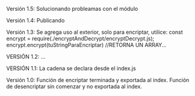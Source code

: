 Versión 1.5:
Solucionando probleamas con el módulo

Versión 1.4:
Publicando

Versión 1.3:
Se agrega uso al exterior, solo para encriptar, utilice: const encrypt = require(./encryptAndDecrypt/encryptDecrypt.js);
encrypt.encrypt(tuStringParaEncriptar) //RETORNA UN ARRAY...

VERSIÓN 1.2:
...

VERSIÓN 1.1:
La cadena se declara desde el index.js

Versión 1.0:
Función de encriptar terminada y exportada al index.
Función de desencriptar sin comenzar y no exportada al index.
